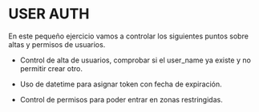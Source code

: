 # USER AUTH
En este pequeño ejercicio vamos a controlar los siguientes puntos sobre altas y permisos de usuarios.

* Control de alta de usuarios, comprobar si el user_name ya existe y no permitir crear otro.

* Uso de datetime para asignar token con fecha de expiración.

* Control de permisos para poder entrar en zonas restringidas.

